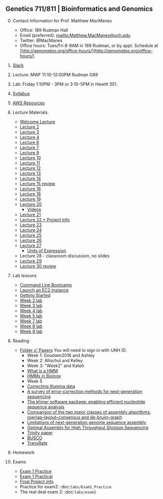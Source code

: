 ## Genetics 711/811 | Bioinformatics and Genomics

0. Contact Information for Prof. Matthew MacManes

    - Office: 189 Rudman Hall
    - Email (preferred): <mailto:Matthew.MacManes@unh.edu>
    - Twitter: @MacManes
    - Office hours: Tues/Fri 8-9AM in 189 Rudman, or by appt. Schedule at [http://genomebio.org/office-hours/](http://genomebio.org/office-hours/)

1. [Slack](https://gen711f16.slack.com/)

2. Lecture: MWF 11:10-12:00PM Rudman G89

3. Lab: Friday 1:10PM - 3PM or 3:10-5PM in Hewitt 301.

4. [Syllabus](Syllabus.md)

5. [AWS Resources](AWS.md)

6. Lecture Materials.
    - [Welcome Lecture](lecture/Lecture_1_2016.pdf)
    - [Lecture 2](lecture/Lecture_2.pdf)
    - [Lecture 3](lecture/Lecture_3.pdf)
    - [Lecture 4](lecture/Lecture_4.pdf)
    - [Lecture 6](lecture/Lecture_6.pdf)
    - [Lecture 7](lecture/Lecture_7.pdf)
    - [Lecture 9](lecture/Lecture_9.pdf)
    - [Lecture 10](lecture/Lecture_10.pdf)
    - [Lecture 11](lecture/Lecture_11.pdf)
    - [Lecture 12](lecture/Lecture_12.pdf)
    - [Lecture 13](lecture/Lecture_13.pdf)
    - [Lecture 14](lecture/Lecture_14.pdf)
    - [Lecture 15 review ](lecture/Lecture_15.pdf)
    - [Lecture 16](lecture/Lecture_16.pdf)    
    - [Lecture 18](lecture/Lecture_18.pdf)
    - [Lecture 19](lecture/Lecture_19.pdf)
    - [Lecture 20](lecture/Lecture_20.pdf)
        - [Videos](https://www.youtube.com/playlist?list=PLQ-85lQlPqFNGdaeGpV8dPEeSm3AChb6L)
    - [Lecture 21](lecture/Lecture_21.pdf)
    - [Lecture 22 + Project Info](lecture/Lecture_22.pdf)
    - [Lecture 23](lecture/Lecture_23.pdf)
    - [Lecture 24](lecture/Lecture_24.pdf)
    - [Lecture 25](lecture/Lecture_25.pdf)
    - [Lecture 26](lecture/Lecture_26.pdf)
    - [Lecture 27](lecture/Lecture_27.pdf)
        - [Units of Expression](https://haroldpimentel.wordpress.com/2014/05/08/what-the-fpkm-a-review-rna-seq-expression-units/)
    - Lecture 28 - classroom discussion, no slides
    - [Lecture 29](lecture/Lecture_29.pdf)
    - [Lecture 30 review](lecture/Lecture_30.pdf)




7. Lab lessons
    - [Command Line Bootcamp](http://rik.smith-unna.com/command_line_bootcamp)
    - [Launch an EC2 Instance](lecture/Lanch_AMI.pdf)
    - [Getting Started](lab_lessons/unix.md)
    - [Week 2 lab](lab_lessons/Lab1_blast.md)
    - [Week 3 lab](lab_lessons/alignment.md)
    - [Week 4 lab](lab_lessons/trimming.md)
    - [Week 5 lab](lab_lessons/Lab5_mapping.md)
    - [Week 7 lab](lab_lessons/khmer_diginorm.md)
    - [Week 8 lab](lab_lessons/Lab8_bacterial_genome_assembly.md)
    - [Week 9 lab](lab_lessons/Lab9_transcriptome.md)


8. Reading

    - [Folder o' Papers](https://unh.box.com/s/ra6ns2amwgv8eanjbuh2uyb5lbh4op69) You will need to sign in with UNH ID.
        - Week 1: Goodwin2016 and Ashley
        - Week 2: Altschul and Kelley
        - Week 3: "Week2" and Katoh
        - [What is a HMM](http://www.nature.com/nbt/journal/v22/n10/pdf/nbt1004-1315.pdf)
        - [HMMs in Biology](http://www.ncbi.nlm.nih.gov/pmc/articles/PMC2766791/pdf/CG-10-402.pdf)
        - Week 5
        - [Correcting Illumina data](http://bib.oxfordjournals.org/content/16/4/588.full)
        - [A survey of error-correction methods for next-generation sequencing](http://bib.oxfordjournals.org/content/14/1/56.full)
        - [The khmer software package: enabling efficient nucleotide sequence analysis](https://f1000research.com/articles/4-900/v1)
        - [Comparison of the two major classes of assembly algorithms: overlap–layout–consensus and de-bruijn-graph](http://bfg.oxfordjournals.org/content/11/1/25.full)
        - [Limitations of next-generation genome sequence assembly](http://www.nature.com/nmeth/journal/v8/n1/full/nmeth.1527.html)
        - [Optimal Assembly for High Throughput Shotgun Sequencing](https://arxiv.org/pdf/1301.0068v3.pdf)
        - [Trinity paper](https://www.ncbi.nlm.nih.gov/pmc/articles/PMC3875132/)
        - [BUSCO](http://bioinformatics.oxfordjournals.org/content/31/19/3210.full)
        - [TransRate](http://genome.cshlp.org/content/early/2016/06/01/gr.196469.115.full.pdf)

9. Homework


10. Exams

    - [Exam 1 Practice](lab_lessons/mock.exam1.md)
    - [Exam 1 Practical](lab_lessons/exam_practical1.md)
    - [Final Project info](lab_lessons/final_project.md)
    - Practice for exam2: :doc:`labs/Exam2_Practice`
    - The real deal exam 2: :doc:`labs/exam2`
